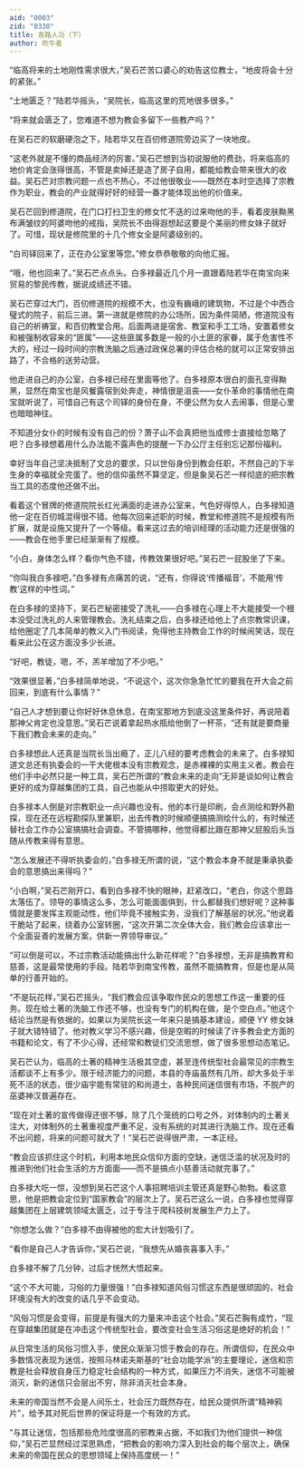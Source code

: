```yaml
---
aid: "0003"
zid: "0330"
title: 各路人马（下）
author: 吹牛者
---
```


“临高将来的土地刚性需求很大，”吴石芒苦口婆心的劝告这位教士，“地皮将会十分的紧张。”

“土地匮乏？”陆若华摇头，“吴院长，临高这里的荒地很多很多。”

“将来就会匮乏了，您难道不想为教会多留下一些教产吗？”

在吴石芒的软磨硬泡之下，陆若华又在百仞修道院旁边买了一块地皮。

“这老外就是不懂的商品经济的厉害。”吴石芒想到当初说服他的费劲，将来临高的地价肯定会涨得很高，不管是卖掉还是造了房子自用，都能给教会带来很大的收益。吴石芒对宗教问题一点也不热心，不过他很敬业——既然在本时空选择了宗教作为职业，教会的产业就得好好的经营一番才能体现出他的价值来。

吴石芒回到修道院，在门口打扫卫生的修女忙不迭的过来吻他的手，看着皮肤黝黑布满皱纹的阿婆吻他的戒指，吴院长不由得遐想起这要是个美丽的修女妹子就好了。可惜，现状是修院里的十几个修女全是阿婆级别的。

“白司铎回来了，正在办公室里等您。”修女恭恭敬敬的向他汇报。

“哦，他也回来了。”吴石芒点点头。白多禄最近几个月一直跟着陆若华在南宝向来贸易的黎民传教，据说成绩还不错。

吴石芒穿过大门，百仞修道院的规模不大，也没有巍峨的建筑物，不过是个中西合璧式的院子，前后三进。第一进就是修院的办公场所，因为条件简陋，修道院没有自己的祈祷室，和百仞教堂合用。后面两进是宿舍、教室和手工工场，安置着修女和被强制收容来的“匪属”——这些匪属多数是一般的小土匪的家眷，属于危害性不大的，经过一段时间的宗教洗脑之后通过政保总署的评估合格的就可以正常安排出路了，不合格的送劳动营。

他走进自己的办公室，白多禄已经在里面等他了。白多禄原本很白的面孔变得黝黑，显然在南宝也是风餐露宿到处奔走，神情很是沮丧——女仆革命的事情他在南宝就听说了，可惜自己有这个司铎的身份在身，不便公然为女人去闹事，但是心里也暗暗神往。

不知道分女仆的时候有没有自己的份？萧子山不会真把他当成修士直接给忽略了吧？白多禄想着用什么办法能不露声色的提醒一下办公厅主任别忘记那份福利。

幸好当年自己坚决抵制了文总的要求，只以世俗身份到教会任职，不然自己的下半生身的幸福就全完蛋了。他的信仰虽然不算坚定，但是象吴石芒一样彻底的把宗教当工具的态度他还做不出。

看着这个冒牌的修道院院长红光满面的走进办公室来，气色好得惊人，白多禄知道他一定在百仞城混得很不错。他每次回来述职的时候，教堂和修道院不是规模有所扩展，就是设施又提升了一个等级。看来这过去的培训经理的活动能力还是很强的——教会在他手里已经渐渐有了规模。

“小白，身体怎么样？看你气色不错，传教效果很好吧。”吴石芒一屁股坐了下来。

“你叫我白多禄吧，”白多禄有点痛苦的说，“还有，你得说‘传播福音’，不能用‘传教’这样的中性词。”

在白多禄的坚持下，吴石芒秘密接受了洗礼——白多禄在心理上不大能接受一个根本没受过洗礼的人来管理教会。洗礼结束之后，白多禄还给他上了点宗教常识课，给他圈定了几本简单的教义入门书阅读，免得他主持教会工作的时候闹笑话，现在看来此公在这方面没多少长进。

“好吧，教徒，嗯，不，羔羊增加了不少吧。”

“效果很显著，”白多禄简单地说，“不说这个，这次你急急忙忙的要我在开大会之前回来，到底有什么事情？”

“自己人才想到要让你好好休息休息，在南宝那地方到底没这里条件好，再说陪着那神父肯定也没意思。”吴石芒说着拿起热水瓶给他倒了一杯茶，“还有就是要商量下我们教会未来的走向。”

白多禄想此人还真是当院长当出瘾了，正儿八经的要考虑教会的未来了。白多禄知道文总还有执委会的一干大佬根本没有宗教观念，是赤裸裸的实用主义者。教会在他们手中必然只是一种工具，吴石芒所谓的“教会未来的走向”无非是谈如何让教会更好的成为穿越集团的工具，自己也能从中捞取更大的好处。

白多禄本人倒是对宗教职业一点兴趣也没有。他的本行是印刷，会点测绘和野外勘探，现在还在远程勘探队里兼职，出去传教的时候顺便搞搞测绘什么的，有时候还替社会工作办公室搞搞社会调查。不管搞哪种，他觉得都比跟在那神父屁股后头当随从传教来得有意思。

“怎么发展还不得听执委会的，”白多禄无所谓的说，“这个教会本身不就是秉承执委会的意思搞出来得吗？”

“小白啊，”吴石芒刚开口，看到白多禄不快的眼神，赶紧改口，“老白，你这个思路太落伍了。领导的事情这么多，怎么可能面面俱到，什么都替我们想好呢？这种事情就是要发挥主观能动性，他们毕竟不接触实务，没我们了解基层的状况。”他说着干脆站了起来，绕着办公室转圈，“这次开第二次全体大会，我们教会应该拿出一个全面妥善的发展方案，供新一界领导审议。”

“可以倒是可以，不过宗教活动能搞出什么新花样呢？”白多禄想，无非是搞教育和慈善，这是最常使用的手段。陆若华到南宝传教，虽然不能搞教育，但是也是从简单的行善开始的。

“不是玩花样，”吴石芒摇头，“我们教会应该争取作民众的思想工作这一重要的任务。现在给土著的洗脑工作还不够，也没有专门的机构在做，是个空白点。”他这个结论当然是有依据的，如果以为吴院长这一年来只是搞基本建设，顺便 YY 修女妹子就大错特错了。他对教义学习不感兴趣，但是空暇的时候读了许多教会史方面的书籍和论文，有了不少心得，还经常和教徒们交流思想，做了很多思想动态笔记。

吴石芒认为，临高的土著的精神生活极其空虚，甚至连传统型社会最常见的宗教生活都谈不上有多少。限于经济能力的问题，本县的寺庙虽然有几所，却大多处于半死不活的状态，很少庙宇能有常驻的和尚道士，各种民间迷信很有市场，不脱产的巫婆神汉普遍存在。

“现在对土著的宣传做得还很不够，除了几个笼统的口号之外，对体制内的土著关注大，对体制外的土著重视度严重不足，没有系统的对其进行洗脑工作。现在还看不出问题，将来的问题可就大了！”吴石芒说得很严肃，一本正经。

“教会应该抓住这个时机，利用本地民众信仰方面的空缺，迷信泛滥的状况及时的推进到他们社会生活的方方面面——而不是搞点小慈善活动就完事了。”

白多禄大吃一惊，没想到吴石芒这个人事招聘培训主管还真是野心勃勃。看这意思，他是把教会定位到“国家教会”的层次上了。吴石芒这么一说，白多禄也觉得穿越集团在上层建筑领域太匮乏，过于专注于爬科技树发展生产力上了。

“你想怎么做？”白多禄不由得被他的宏大计划吸引了。

“看你是自己人才告诉你，”吴石芒说，“我想先从婚丧喜事入手。”

白多禄不解了几分钟，过后才恍然大悟起来。

“这个不大可能，习俗的力量很强！”白多禄知道风俗习惯这东西是很顽固的，社会环境没有大的改变的话几乎不会变动。

“风俗习惯是会变得，前提是有强大的力量来冲击这个社会。”吴石芒胸有成竹，“现在穿越集团就是在冲击这个传统型社会，要改变社会生活习俗这是绝好的机会！”

从日常生活的风俗习惯入手，使民众渐渐习惯于教会的存在。所谓信仰，在民众中多数情况表现为迷信，按照马林诺夫斯基的“社会功能学派”的主要理论，迷信和宗教是社会释放自身压力稳定社会结构的一种方式，如果压力不消失，迷信不可能被消灭，新的迷信只会层出不穷，除非消灭社会本身。

未来的帝国当然不会是人间乐土，社会压力既然存在，给民众提供所谓“精神鸦片”，给予其对死后世界的保证将是一个有效的方式。

“与其让迷信，包括那些危险度很高的邪教来占据，不如我们为他们提供一种信仰，”吴石芒显然经过深思熟虑，“把教会的影响力深入到社会的每个层次上，确保未来的帝国在民众的思想领域上保持高度统一！”
